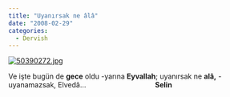 ```yaml
---
title: "Uyanırsak ne âlâ"
date: "2008-02-29"
categories: 
  - Dervish
---
```


[![50390272.jpg](/uploads/2008/02/50390272.jpg)](/uploads/2008/02/50390272.jpg "50390272.jpg")

Ve işte bugün de **gece** oldu -yarına **Eyvallah**; uyanırsak ne **alâ,** -uyanamazsak, Elvedâ…                                   **Selin**
